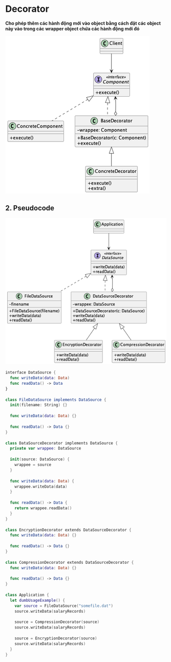 # Decorator
**Cho phép thêm các hành động mới vào object bằng cách đặt các object này vào trong các wrapper object chứa các hành động mới đó**

![Decorator structure](/out//00.diagrams/02.design-parterns/02.structural-parterns/decorator_structure/Decorator%20Structure.png)

## 2. Pseudocode
![Decorator Pseudocode](/out//00.diagrams/02.design-parterns/02.structural-parterns/decorator_pseudo_code/Decorator%20Pseudocode.png)

```swift
interface DataSource {
  func writeData(data: Data)
  func readData() -> Data
}

class FileDataSource implements DataSource {
  init(filename: String) {}

  func writeData(data: Data) {}

  func readData() -> Data {}
}

class DataSourceDecorator implements DataSource {
  private var wrappee: DataSource

  init(source: DataSource) {
    wrappee = source
  }

  func writeData(data: Data) {
    wrappee.writeData(data)
  }

  func readData() -> Data {
    return wrappee.readData()
  }
}

class EncryptionDecorator extends DataSourceDecorator {
  func writeData(data: Data) {}

  func readData() -> Data {}
}

class CompressionDecorator extends DataSourceDecorator {
  func writeData(data: Data) {}

  func readData() -> Data {}
}

class Application {
  let dumbUsageExample() {
    var source = FileDataSource("somefile.dat")
    source.writeData(salaryRecords)

    source = CompressionDecorator(source)
    source.writeData(salaryRecords)

    source = EncryptionDecorator(source)
    source.writeData(salaryRecords)
  }
}
```